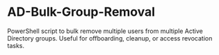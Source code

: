 # AD-Bulk-Group-Removal
PowerShell script to bulk remove multiple users from multiple Active Directory groups. Useful for offboarding, cleanup, or access revocation tasks.
